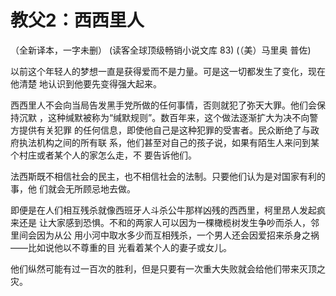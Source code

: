 # 教父2：西西里人

（全新译本，一字未删） (读客全球顶级畅销小说文库 83) (（美）马里奥 普佐)
 
以前这个年轻人的梦想一直是获得爱而不是力量。可是这一切都发生了变化，现在他清楚
地认识到他要先变得强大起来。

西西里人不会向当局告发黑手党所做的任何事情，否则就犯了弥天大罪。他们会保持沉默
，这种缄默被称为“缄默规则”。数百年来，这个做法逐渐扩大为决不向警方提供有关犯罪
的任何信息，即使他自己是这种犯罪的受害者。民众断绝了与政府执法机构之间的所有联
系，他们甚至对自己的孩子说，如果有陌生人来问到某个村庄或者某个人的家怎么走，不
要告诉他们。

法西斯既不相信社会的民主，也不相信社会的法制。只要他们认为是对国家有利的事，他
们就会无所顾忌地去做。

即便是在人们相互残杀就像西班牙人斗杀公牛那样凶残的西西里，柯里昂人发起疯来还是
让大家感到恐惧。不和的两家人可以因为一棵橄榄树发生争吵而杀人，邻里间会因为从公
用小河中取水多少而互相残杀，一个男人还会因爱招来杀身之祸——比如说他以不尊重的目
光看着某个人的妻子或女儿。

他们纵然可能有过一百次的胜利，但是只要有一次重大失败就会给他们带来灭顶之灾。

<!--}}}--> 
